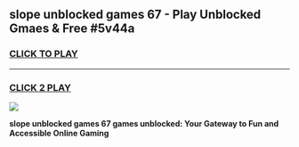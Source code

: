 
## slope unblocked games 67 - Play Unblocked Gmaes & Free #5v44a
<h3>
<a href="https://premium.freeplayer.one?title=slope_unblocked_games_67&ref=03M">CLICK TO PLAY</a></h3>
<hr>

<h3>
<a href="https://premium.freeplayer.one?title=slope_unblocked_games_67&ref=03M">CLICK 2 PLAY</a>
  
</h3>

<a href="https://premium.freeplayer.one?title=slope_unblocked_games_67&ref=03M"><img src="https://clearcache.store/games.png"></a>


**slope unblocked games 67 games unblocked: Your Gateway to Fun and Accessible Online Gaming**
